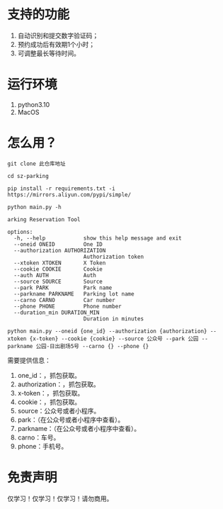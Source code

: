 

# 支持的功能
1. 自动识别和提交数字验证码；
2. 预约成功后有效期1个小时；
3. 可调整最长等待时间。

# 运行环境
1. python3.10
2. MacOS

# 怎么用？
`git clone 此仓库地址` 

`cd sz-parking`

`pip install -r requirements.txt -i https://mirrors.aliyun.com/pypi/simple/`

`python main.py -h`
```
arking Reservation Tool

options:
  -h, --help            show this help message and exit
  --oneid ONEID         One ID
  --authorization AUTHORIZATION
                        Authorization token
  --xtoken XTOKEN       X Token
  --cookie COOKIE       Cookie
  --auth AUTH           Auth
  --source SOURCE       Source
  --park PARK           Park name
  --parkname PARKNAME   Parking lot name
  --carno CARNO         Car number
  --phone PHONE         Phone number
  --duration_min DURATION_MIN
                        Duration in minutes
```

`python main.py --oneid {one_id} --authorization {authorization} --xtoken {x-token} --cookie {cookie} --source 公众号 --park 公园 --parkname 公园-日出剧场5号 --carno {} --phone {}`

需要提供信息：
1. one_id：，抓包获取。
2. authorization：，抓包获取。
3. x-token：，抓包获取。
4. cookie：，抓包获取。
5. source：公众号或者小程序。
6. park：（在公众号或者小程序中查看）。
7. parkname：（在公众号或者小程序中查看）。
8. carno：车号。
9. phone：手机号。


# 免责声明
仅学习！仅学习！仅学习！请勿商用。

